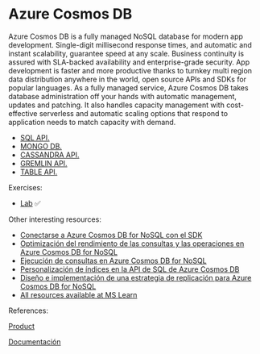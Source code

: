# Azure Cosmos DB

Azure Cosmos DB is a fully managed NoSQL database for modern app development. Single-digit millisecond response times, and automatic and instant scalability, guarantee speed at any scale. Business continuity is assured with SLA-backed availability and enterprise-grade security. App development is faster and more productive thanks to turnkey multi region data distribution anywhere in the world, open source APIs and SDKs for popular languages. As a fully managed service, Azure Cosmos DB takes database administration off your hands with automatic management, updates and patching. It also handles capacity management with cost-effective serverless and automatic scaling options that respond to application needs to match capacity with demand.

- [SQL API.](./SQL_API/README.md)   
- [MONGO DB.](./MONGO_DB/README.md)  
- [CASSANDRA API.](./CASSANDRA_API/README.md)  
- [GREMLIN API.](./GREMLIN_API/README.md)  
- [TABLE API.](./TABLE_API/README.md)  

Exercises:

- [Lab](https://microsoftlearning.github.io/AZ-204-DevelopingSolutionsforMicrosoftAzure/Instructions/Labs/AZ-204_lab_04.html) :white_check_mark:

Other interesting resources:
- [Conectarse a Azure Cosmos DB for NoSQL con el SDK](https://learn.microsoft.com/es-es/training/paths/connect-to-azure-cosmos-db-sql-api-sdk/)
- [Optimización del rendimiento de las consultas y las operaciones en Azure Cosmos DB for NoSQL](https://learn.microsoft.com/es-es/training/paths/optimize-query-performance-azure-cosmos-db-sql-api/)
- [Ejecución de consultas en Azure Cosmos DB for NoSQL](https://learn.microsoft.com/es-es/training/paths/execute-queries-azure-cosmos-db-sql-api/)
- [Personalización de índices en la API de SQL de Azure Cosmos DB](https://learn.microsoft.com/es-es/training/modules/customize-indexes-azure-cosmos-db-sql-api/)
- [Diseño e implementación de una estrategia de replicación para Azure Cosmos DB for NoSQL](https://learn.microsoft.com/es-es/training/paths/design-implement-replication-strategy-cosmos-db-sql-api/)
- [All resources available at MS Learn](https://learn.microsoft.com/es-es/training/browse/?terms=cosmos)


References:

[Product](https://azure.microsoft.com/en-us/products/cosmos-db/)

[Documentación](https://learn.microsoft.com/en-us/azure/cosmos-db/)

